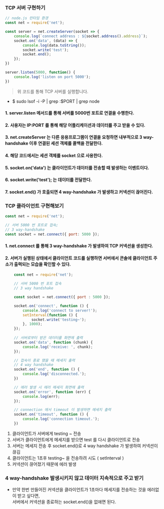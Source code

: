 ### TCP 서버 구현하기

```javascript
// node.js 런타임 환경
const net = require('net');

const server = net.createServer(socket => {
    console.log(`connect address : ${socket.address().address}`);
    socket.on('data', (data) => {
        console.log(data.toString());
        socket.write('test');
        socket.end();
    });
})

server.listen(5000, function() {
    console.log('listen on port 5000');
})
```
> 위 코드를 통해 TCP 서버를 실행합니다.
- $ sudo lsof -i -P | grep :$PORT | grep node

#### 1. server.listen 메서드를 통해 서버를 5000번 포트로 연결을 수행한다.  
#### 2. 사용자는 IP:PORT 를 통해 해당 어플리케이션과 데이터를 주고 받을 수 있다.  
#### 3. net.createServer 는 다른 응용프로그램이 연결을 요청하면 내부적으로 3 way-handshake 이후 연결된 세션 객체를 콜백을 전달한다.  
#### 4. 해당 코드에서는 세션 객체를 socket 으로 사용한다.
#### 5. socket.on('data') 는 클라이언트가 데이터를 전송할 때 발생하는 이벤트이다.
#### 6. socket.write('test'); 는 데이터를 전달한다.
#### 7. socket.end() 가 호출되면 4 way-handshake 가 발생하고 커넥션이 끊어진다.

### TCP 클라이언트 구현해보기

```javascript
const net = require('net');

// 서버 5000 번 포트로 접속;
// 3 way-handshake
const socket = net.connect({ port: 5000 });
```

#### 1. net.connect 를 통해 3 way-handshake 가 발생하여 TCP 커넥션을 생성한다.
#### 2. 서버가 실행된 상태에서 클라이언트 코드를 실행하면 서버에서 콘솔에 클라이언트 주소가 출력되는 모습을 확인할 수 있다.


```javascript
    const net = require('net');

    // 서버 5000 번 포트 접속
    // 3 way handshake

    const socket = net.connect({ port : 5000 });

    socket.on('connect', function () {
        console.log('connect to server!');
        setInterval(function () {
            socket.write('testing~');
        }, 1000);
    });
    
    // 서버로부터 받은 데이터를 화면에 출력
    socket.on('data', function (chunk) {
        console.log('receive: ', chunk);
    });

    // 접속이 종료 됐을 때 메세지 출력
    // 4 way handshake
    socket.on('end', function () {
        console.log('disconnected.');
    })

    // 에러 발생 시 에러 메세지 화면에 출력
    socket.on('error', function (err) {
        console.log(err);
    });

    // connection 에서 timeout 이 발생하면 메세지 출력
    socket.on('timeout', function () {
        console.log('connection timeout.');
    })

```

1. 클라이언트가 서버에게 testing ~ 전송
2. 서버가 클라이언트에게 메세지를 받으면 test 를 다시 클라이언트로 전송
3. 서버는 메세지 전송 후 socket.end()로 4 way handshake 가 발생하여 커넥션이 끊김
4. 클라이언트는 1초후 testing~ 을 전송하려 시도 ( setInterval )
5. 커넥션이 끊어졌기 때문에 에러 발생


### 4 way-handshake 발생시키지 않고 데이터 지속적으로 주고 받기
- 만약 한번 만들어진 커넥션을 클라이언트가 1초마다 메세지를 전송하는 것을 에러없이 받고 싶다면,  
서버에서 커넥션을 종료하는 socket.end()을 없애면 된다.

